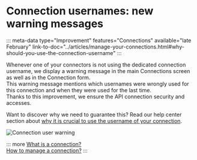 # Connection usernames: new warning messages
::: meta-data type="Improvement" features="Connections" available="late February" link-to-doc="../articles/manage-your-connections.html#why-should-you-use-the-connection-username"
:::

Whenever one of your connectors is not using the dedicated connection username, we display a warning message in the main Connections screen as well as in the Connection form.     
This warning message mentions which usernames were wrongly used for this connection and when they were used for the last time.    
Thanks to this improvement, we ensure the API connection security and accesses.

Want to discover why we need to guarantee this? Read our help center section about [why it is crucial to use the username of your connection](../articles/manage-your-connections.html#why-should-you-use-the-connection-username).

![Connection user warning](../img/connection_user_warning_message.png)

::: more
[What is a connection?](../articles/what-is-a-connection.html)  
[How to manage a connection?](../articles/manage-your-connections.html)
:::
